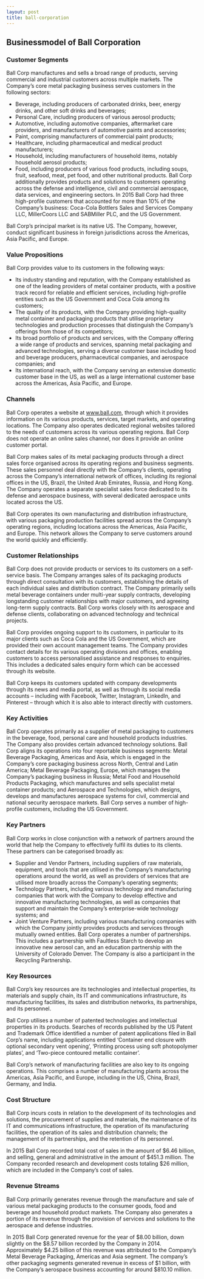 ```yaml
---
layout: post
title: ball-corporation
---
```


Businessmodel of Ball Corporation
----------------------------------

### Customer Segments

Ball Corp manufactures and sells a broad range of products, serving commercial and industrial customers across multiple markets. The Company’s core metal packaging business serves customers in the following sectors:

 * Beverage, including producers of carbonated drinks, beer, energy drinks, and other soft drinks and beverages;
* Personal Care, including producers of various aerosol products;
* Automotive, including automotive companies, aftermarket care providers, and manufacturers of automotive paints and accessories;
* Paint, comprising manufacturers of commercial paint products;
* Healthcare, including pharmaceutical and medical product manufacturers;
* Household, including manufacturers of household items, notably household aerosol products;
* Food, including producers of various food products, including soups, fruit, seafood, meat, pet food, and other nutritional products.
 Ball Corp additionally provides products and solutions to customers operating across the defense and intelligence, civil and commercial aerospace, data services, and engineering sectors. In 2015 Ball Corp had three high-profile customers that accounted for more than 10% of the Company’s business: Coca-Cola Bottlers Sales and Services Company LLC, MillerCoors LLC and SABMiller PLC, and the US Government.

Ball Corp’s principal market is its native US. The Company, however, conduct significant business in foreign jurisdictions across the Americas, Asia Pacific, and Europe.

### Value Propositions

Ball Corp provides value to its customers in the following ways:

 * Its industry standing and reputation, with the Company established as one of the leading providers of metal container products, with a positive track record for reliable and efficient services, including high-profile entities such as the US Government and Coca Cola among its customers;
* The quality of its products, with the Company providing high-quality metal container and packaging products that utilise proprietary technologies and production processes that distinguish the Company’s offerings from those of its competitors;
* Its broad portfolio of products and services, with the Company offering a wide range of products and services, spanning metal packaging and advanced technologies, serving a diverse customer base including food and beverage producers, pharmaceutical companies, and aerospace companies; and
* Its international reach, with the Company serving an extensive domestic customer base in the US, as well as a large international customer base across the Americas, Asia Pacific, and Europe.
 ### Channels

Ball Corp operates a website at www.ball.com, through which it provides information on its various products, services, target markets, and operating locations. The Company also operates dedicated regional websites tailored to the needs of customers across its various operating regions. Ball Corp does not operate an online sales channel, nor does it provide an online customer portal.

Ball Corp makes sales of its metal packaging products through a direct sales force organised across its operating regions and business segments. These sales personnel deal directly with the Company’s clients, operating across the Company’s international network of offices, including its regional offices in the US, Brazil, the United Arab Emirates, Russia, and Hong Kong. The Company operates a separate specialist sales force dedicated to its defense and aerospace business, with several dedicated aerospace units located across the US.

Ball Corp operates its own manufacturing and distribution infrastructure, with various packaging production facilities spread across the Company’s operating regions, including locations across the Americas, Asia Pacific, and Europe. This network allows the Company to serve customers around the world quickly and efficiently.

### Customer Relationships

Ball Corp does not provide products or services to its customers on a self-service basis. The Company arranges sales of its packaging products through direct consultation with its customers, establishing the details of each individual sales and distribution contract. The Company primarily sells metal beverage containers under multi-year supply contracts, developing longstanding customer relationships with major customers, and agreeing long-term supply contracts. Ball Corp works closely with its aerospace and defense clients, collaborating on advanced technology and technical projects.

Ball Corp provides ongoing support to its customers, in particular to its major clients such as Coca Cola and the US Government, which are provided their own account management teams. The Company provides contact details for its various operating divisions and offices, enabling customers to access personalised assistance and responses to enquiries. This includes a dedicated sales enquiry form which can be accessed through its website.

Ball Corp keeps its customers updated with company developments through its news and media portal, as well as through its social media accounts – including with Facebook, Twitter, Instagram, LinkedIn, and Pinterest – through which it is also able to interact directly with customers.

### Key Activities

Ball Corp operates primarily as a supplier of metal packaging to customers in the beverage, food, personal care and household products industries. The Company also provides certain advanced technology solutions. Ball Corp aligns its operations into four reportable business segments: Metal Beverage Packaging, Americas and Asia, which is engaged in the Company’s core packaging business across North, Central and Latin America; Metal Beverage Packaging, Europe, which manages the Company’s packaging business in Russia; Metal Food and Household Products Packaging, which manufactures and sells specialist metal container products; and Aerospace and Technologies, which designs, develops and manufactures aerospace systems for civil, commercial and national security aerospace markets. Ball Corp serves a number of high-profile customers, including the US Government.

### Key Partners

Ball Corp works in close conjunction with a network of partners around the world that help the Company to effectively fulfil its duties to its clients. These partners can be categorised broadly as:

 * Supplier and Vendor Partners, including suppliers of raw materials, equipment, and tools that are utilised in the Company’s manufacturing operations around the world, as well as providers of services that are utilised more broadly across the Company’s operating segments;
* Technology Partners, including various technology and manufacturing companies that work with the Company to develop effective and innovative manufacturing technologies, as well as companies that support and maintain the Company’s enterprise-wide technology systems; and
* Joint Venture Partners, including various manufacturing companies with which the Company jointly provides products and services through mutually owned entities.
 Ball Corp operates a number of partnerships. This includes a partnership with Faultless Starch to develop an innovative new aerosol can, and an education partnership with the University of Colorado Denver. The Company is also a participant in the Recycling Partnership.

### Key Resources

Ball Corp’s key resources are its technologies and intellectual properties, its materials and supply chain, its IT and communications infrastructure, its manufacturing facilities, its sales and distribution networks, its partnerships, and its personnel.

Ball Corp utilises a number of patented technologies and intellectual properties in its products. Searches of records published by the US Patent and Trademark Office identified a number of patent applications filed in Ball Corp’s name, including applications entitled ‘Container end closure with optional secondary vent opening’, ‘Printing process using soft photopolymer plates’, and ‘Two-piece contoured metallic container’.

Ball Corp’s network of manufacturing facilities are also key to its ongoing operations. This comprises a number of manufacturing plants across the Americas, Asia Pacific, and Europe, including in the US, China, Brazil, Germany, and India.

### Cost Structure

Ball Corp incurs costs in relation to the development of its technologies and solutions, the procurement of supplies and materials, the maintenance of its IT and communications infrastructure, the operation of its manufacturing facilities, the operation of its sales and distribution channels; the management of its partnerships, and the retention of its personnel.

In 2015 Ball Corp recorded total cost of sales in the amount of $6.46 billion, and selling, general and administrative in the amount of $451.3 million. The Company recorded research and development costs totaling $26 million, which are included in the Company’s cost of sales.

### Revenue Streams

Ball Corp primarily generates revenue through the manufacture and sale of various metal packaging products to the consumer goods, food and beverage and household product markets. The Company also generates a portion of its revenue through the provision of services and solutions to the aerospace and defense industries.

In 2015 Ball Corp generated revenue for the year of $8.00 billion, down slightly on the $8.57 billion recorded by the Company in 2014. Approximately $4.25 billion of this revenue was attributed to the Company’s Metal Beverage Packaging, Americas and Asia segment. The company’s other packaging segments generated revenue in excess of $1 billion, with the Company’s aerospace business accounting for around $810.10 million.

